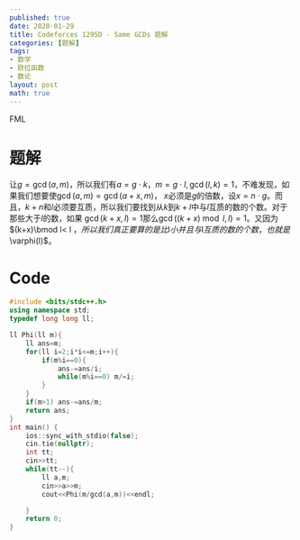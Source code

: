 ```yaml
---
published: true
date: 2020-01-29
title: Codeforces 1295D - Same GCDs 题解
categories: [题解]
tags: 
- 数学
- 欧拉函数
- 数论
layout: post
math: true
---
```

FML

# 题解

让$g= \gcd(a,m)$，所以我们有$a=g\cdot k，m=g\cdot l,\gcd(l,k)=1$，不难发现，如果我们想要使$\gcd(a,m)=\gcd(a+x,m)$， $x$必须是$g$的倍数，设$x=n\cdot g$。而且，$k+n$和$l$必须要互质，所以我们要找到从$k$到$k+l$中与$l$互质的数的个数。对于那些大于$l$的数，如果 $\gcd(k+x,l)=1$那么$\gcd((k+x)\bmod l,l)=1$。又因为$(k+x)\bmod l< l $，所以我们真正要算的是比$l$小并且与$l$互质的数的个数，也就是$\varphi(l)$。

# Code
```cpp
#include <bits/stdc++.h>
using namespace std;
typedef long long ll;

ll Phi(ll m){
	ll ans=m;
	for(ll i=2;i*i<=m;i++){
		if(m%i==0){
			ans-=ans/i;
			while(m%i==0) m/=i;
		}
	}
	if(m>1) ans-=ans/m;
	return ans;
}
int main() {
    ios::sync_with_stdio(false);
    cin.tie(nullptr);
	int tt;
	cin>>tt;
	while(tt--){
		ll a,m;
		cin>>a>>m;
		cout<<Phi(m/gcd(a,m))<<endl;

	}
    return 0;
}
```
